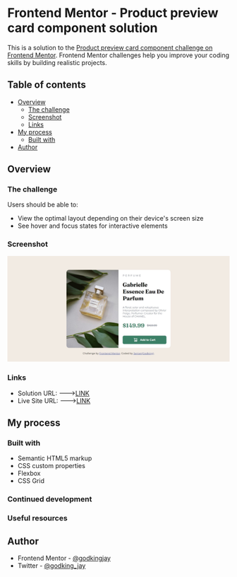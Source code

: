 # Frontend Mentor - Product preview card component solution

This is a solution to the [Product preview card component challenge on Frontend Mentor](https://www.frontendmentor.io/challenges/product-preview-card-component-GO7UmttRfa). Frontend Mentor challenges help you improve your coding skills by building realistic projects. 

## Table of contents

- [Overview](#overview)
  - [The challenge](#the-challenge)
  - [Screenshot](#screenshot)
  - [Links](#links)
- [My process](#my-process)
  - [Built with](#built-with)
- [Author](#author)


## Overview

### The challenge

Users should be able to:

- View the optimal layout depending on their device's screen size
- See hover and focus states for interactive elements

### Screenshot

![](./screenshot.jpg)

### Links

- Solution URL:
  --->[LINK](https://www.frontendmentor.io/solutions/product-preview-card-componentresponsive-by-jarrian-dgBygA8fcm)
- Live Site URL:
  --->[LINK](https://godkingjay.github.io/frontendmentor.io_Product-preview-card-component/)

## My process

### Built with

- Semantic HTML5 markup
- CSS custom properties
- Flexbox
- CSS Grid

### Continued development

### Useful resources

## Author

- Frontend Mentor - [@godkingjay](https://www.frontendmentor.io/profile/godkingjay)
- Twitter - [@godking_jay](https://www.twitter.com/godking_jay)

